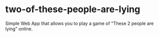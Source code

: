 # two-of-these-people-are-lying
Simple Web App that allows you to play a game  of "These 2 people are lying"  online.
